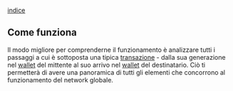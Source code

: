 [indice](README.md)
## Come funziona
Il modo migliore per comprenderne il funzionamento è analizzare tutti i passaggi a cui è sottoposta una tipica [transazione](glossario.md#transazione) - dalla sua generazione nel [wallet](glossario.md#wallet) del mittente al suo arrivo nel [wallet](glossario.md#wallet) del destinatario. Ciò ti permetterà di avere una panoramica di tutti gli elementi che concorrono al funzionamento del network globale.
